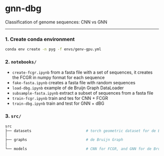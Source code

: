 # gnn-dbg

Classification of genome sequences: CNN vs GNN

___
### 1. Create conda environment
```bash
conda env create -n pyg -f envs/genv-gpu.yml
```

### 2. `notebooks/` 
- `create-fcgr.ipynb` from a fasta file with a set of sequences, it creates the FCGR in numpy format for each sequence
- `fake-fasta.ipynb` creates a fasta file with random sequences
- `load-dbg.ipynb` example of de Bruijn Graph DataLoader
- `subsample-fasta.ipynb` extract a subset of sequences from a fasta file
- `train-fcgr.ipynb` train and tes for CNN + FCGR
- `train-dbg.ipynb` train and test for GNN + dBG

### 3. `src/`
```bash
src
├── datasets                         # torch geometric dataset for de Bruijn Graph, and torch dataset for FCGR
│    
├── graphs                           # de Bruijn Graph
│
└── models                           # CNN for FCGR, and GNN for de Bruijn Graphs
```